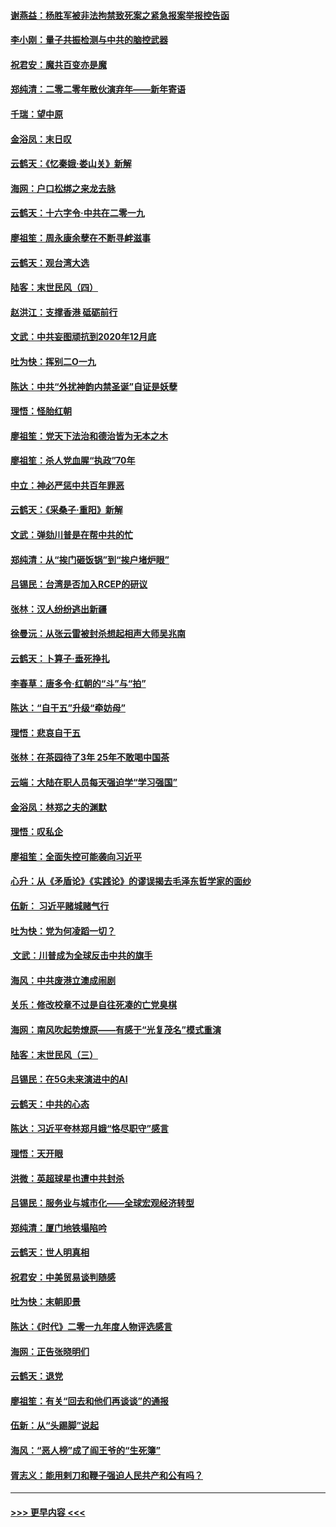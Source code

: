 #### [谢燕益：杨胜军被非法拘禁致死案之紧急报案举报控告函](../pages/nsc993/n11756134.md?t=12310711) 
#### [李小刚：量子共振检测与中共的脑控武器](../pages/nsc993/n11754518.md?t=12310711) 
#### [祝君安：魔共百变亦是魔](../pages/nsc993/n11754469.md?t=12310711) 
#### [郑纯清：二零二零年散伙演弃年——新年寄语](../pages/nsc993/n11754195.md?t=12310711) 
#### [千瑞：望中原](../pages/nsc993/n11754159.md?t=12310711) 
#### [金浴凤：末日叹](../pages/nsc993/n11752359.md?t=12310711) 
#### [云鹤天：《忆秦娥‧娄山关》新解](../pages/nsc993/n11752348.md?t=12310711) 
#### [海网：户口松绑之来龙去脉](../pages/nsc993/n11752328.md?t=12310711) 
#### [云鹤天：十六字令‧中共在二零一九](../pages/nsc993/n11752305.md?t=12310711) 
#### [廖祖笙：周永康余孽在不断寻衅滋事](../pages/nsc993/n11751013.md?t=12310711) 
#### [云鹤天：观台湾大选](../pages/nsc993/n11751007.md?t=12310711) 
#### [陆客：末世民风（四）](../pages/nsc993/n11749203.md?t=12310711) 
#### [赵洪江：支撑香港 砥砺前行](../pages/nsc993/n11748482.md?t=12310711) 
#### [文武：中共妄图顽抗到2020年12月底](../pages/nsc993/n11748446.md?t=12310711) 
#### [吐为快：挥别二O一九](../pages/nsc993/n11748411.md?t=12310711) 
#### [陈达：中共“外扰神韵内禁圣诞”自证是妖孽](../pages/nsc993/n11748226.md?t=12310711) 
#### [理悟：怪胎红朝](../pages/nsc993/n11748206.md?t=12310711) 
#### [廖祖笙：党天下法治和德治皆为无本之木](../pages/nsc993/n11748135.md?t=12310711) 
#### [廖祖笙：杀人党血腥“执政”70年](../pages/nsc993/n11745144.md?t=12310711) 
#### [中立：神必严惩中共百年罪恶](../pages/nsc993/n11744970.md?t=12310711) 
#### [云鹤天：《采桑子‧重阳》新解](../pages/nsc993/n11744948.md?t=12310711) 
#### [文武：弹劾川普是在帮中共的忙](../pages/nsc993/n11744758.md?t=12310711) 
#### [郑纯清：从“挨门砸饭锅”到“挨户堵炉眼”](../pages/nsc993/n11744745.md?t=12310711) 
#### [吕锡民：台湾是否加入RCEP的研议](../pages/nsc993/n11744701.md?t=12310711) 
#### [张林：汉人纷纷逃出新疆](../pages/nsc993/n11743530.md?t=12310711) 
#### [徐曼沅：从张云雷被封杀想起相声大师吴兆南](../pages/nsc993/n11741816.md?t=12310711) 
#### [云鹤天：卜算子‧垂死挣扎](../pages/nsc993/n11739956.md?t=12310711) 
#### [李春草：唐多令‧红朝的“斗”与“拍”](../pages/nsc993/n11739830.md?t=12310711) 
#### [陈达：“自干五”升级“牵妨母”](../pages/nsc993/n11739724.md?t=12310711) 
#### [理悟：悲哀自干五](../pages/nsc993/n11739547.md?t=12310711) 
#### [张林：在茶园待了3年 25年不敢喝中国茶](../pages/nsc993/n11739240.md?t=12310711) 
#### [云端：大陆在职人员每天强迫学“学习强国”](../pages/nsc993/n11738735.md?t=12310711) 
#### [金浴凤：林郑之夫的渊默](../pages/nsc993/n11737735.md?t=12310711) 
#### [理悟：叹私企](../pages/nsc993/n11737715.md?t=12310711) 
#### [廖祖笙：全面失控可能袭向习近平](../pages/nsc993/n11737704.md?t=12310711) 
#### [心升：从《矛盾论》《实践论》的谬误揭去毛泽东哲学家的面纱](../pages/nsc993/n11736962.md?t=12310711) 
#### [伍新： 习近平赌城赌气行](../pages/nsc993/n11736929.md?t=12310711) 
#### [吐为快：党为何凌蹈一切？](../pages/nsc993/n11736915.md?t=12310711) 
#### [ 文武：川普成为全球反击中共的旗手](../pages/nsc993/n11736882.md?t=12310711) 
#### [海风：中共废港立澳成闹剧](../pages/nsc993/n11735857.md?t=12310711) 
#### [关乐：修改校章不过是自往死凑的亡党臭棋](../pages/nsc993/n11735097.md?t=12310711) 
#### [海网：南风吹起势燎原——有感于“光复茂名”模式重演](../pages/nsc993/n11732308.md?t=12310711) 
#### [陆客：末世民风（三）](../pages/nsc993/n11732211.md?t=12310711) 
#### [吕锡民：在5G未来演进中的AI](../pages/nsc993/n11730010.md?t=12310711) 
#### [云鹤天：中共的心态](../pages/nsc993/n11729906.md?t=12310711) 
#### [陈达：习近平夸林郑月娥“恪尽职守”感言](../pages/nsc993/n11729881.md?t=12310711) 
#### [理悟：天开眼](../pages/nsc993/n11729699.md?t=12310711) 
#### [洪微：英超球星也遭中共封杀](../pages/nsc993/n11727243.md?t=12310711) 
#### [吕锡民：服务业与城市化——全球宏观经济转型](../pages/nsc993/n11725845.md?t=12310711) 
#### [郑纯清：厦门地铁塌陷吟](../pages/nsc993/n11725813.md?t=12310711) 
#### [云鹤天：世人明真相](../pages/nsc993/n11725621.md?t=12310711) 
#### [祝君安：中美贸易谈判随感](../pages/nsc993/n11725609.md?t=12310711) 
#### [吐为快：末朝即景](../pages/nsc993/n11723365.md?t=12310711) 
#### [陈达：《时代》二零一九年度人物评选感言](../pages/nsc993/n11723337.md?t=12310711) 
#### [海网：正告张晓明们](../pages/nsc993/n11723228.md?t=12310711) 
#### [云鹤天：退党](../pages/nsc993/n11723056.md?t=12310711) 
#### [廖祖笙：有关“回去和他们再谈谈”的通报](../pages/nsc993/n11722442.md?t=12310711) 
#### [伍新：从“头踢脚”说起](../pages/nsc993/n11722429.md?t=12310711) 
#### [海风：“恶人榜”成了阎王爷的“生死簿”](../pages/nsc993/n11722272.md?t=12310711) 
#### [胥志义：能用剌刀和鞭子强迫人民共产和公有吗？](../pages/nsc993/n11720569.md?t=12310711) 

----
#### [ >>> 更早内容 <<< ](../indexes/nsc993-earlier.md)
